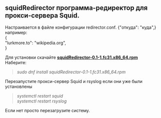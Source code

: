 ## squidRedirector программа-редиректор для прокси-сервера Squid.

Настраивается в файле конфигурации redirector.conf.
{"откуда": "куда",} например:    
{    
    "lurkmore.to": "wikipedia.org",    
}        

Для установки скачайте [**squidRedirector-0.1-1.fc31.x86_64.rpm**](https://github.com/pse17/redirector/blob/master/x86_64/squidRedirector-0.1-1.fc31.x86_64.rpm)    
Наберите:    
> *sudo dnf install squidRedirector-0.1-1.fc31.x86_64.rpm*

Перезапустите прокси-сервер Squid и rsyslog если они уже были установлены
> *systemctl restart squid*    
> *systemctl restart rsyslog*

Eсли нет просто перезагрузите систему. 